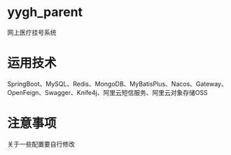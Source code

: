 # yygh_parent
网上医疗挂号系统

# 运用技术
SpringBoot、MySQL、Redis、MongoDB、MyBatisPlus、Nacos、Gateway、OpenFeign、Swagger、Knife4j、阿里云短信服务、阿里云对象存储OSS

# 注意事项
关于一些配置要自行修改
